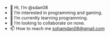 - 👋 Hi, I’m @sdan08
- 👀 I’m interested in programming and gaming.
- 🌱 I’m currently learning programming.
- 💞️ I’m looking to collaborate on none.
- 📫 How to reach me sohamdan08@gmail.com

<!---
sdan08/sdan08 is a ✨ special ✨ repository because its `README.md` (this file) appears on your GitHub profile.
You can click the Preview link to take a look at your changes.
--->
